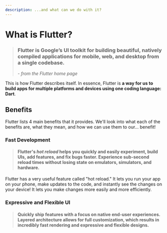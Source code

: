 ```yaml
---
description: ...and what can we do with it?
---
```


# What is Flutter?

> ### Flutter is Google’s UI toolkit for building beautiful, natively compiled applications for mobile, web, and desktop from a single codebase.
>
> _- from the Flutter home page_

This is how Flutter describes itself. In essence, Flutter is **a way for us to build apps for multiple platforms and devices using one coding language: Dart**.

## Benefits

Flutter lists 4 main benefits that it provides. We'll look into what each of the benefits are, what they mean, and how we can use them to our... benefit!

### Fast Development

> #### Flutter's _hot reload_ helps you quickly and easily experiment, build UIs, add features, and fix bugs faster. Experience sub-second reload times without losing state on emulators, simulators, and hardware.

Flutter has a very useful feature called "hot reload." It lets you run your app on your phone, make updates to the code, and instantly see the changes on your device! It lets you make changes more easily and more efficiently.

### Expressive and Flexible UI

> #### Quickly ship features with a focus on native end-user experiences. Layered architecture allows for full customization, which results in incredibly fast rendering and expressive and flexible designs.



